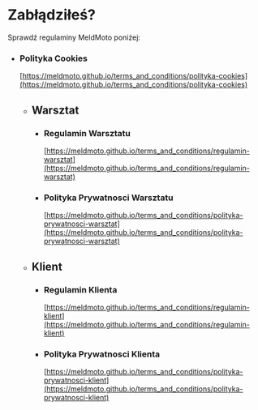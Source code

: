 # Zabłądziłeś?
Sprawdź regulaminy MeldMoto poniżej:

* ### Polityka Cookies
  [https://meldmoto.github.io/terms_and_conditions/polityka-cookies](https://meldmoto.github.io/terms_and_conditions/polityka-cookies)

  - ## Warsztat
    * ### Regulamin Warsztatu
      [https://meldmoto.github.io/terms_and_conditions/regulamin-warsztat](https://meldmoto.github.io/terms_and_conditions/regulamin-warsztat)

    * ### Polityka Prywatnosci Warsztatu
      [https://meldmoto.github.io/terms_and_conditions/polityka-prywatnosci-warsztat](https://meldmoto.github.io/terms_and_conditions/polityka-prywatnosci-warsztat)

  - ## Klient
    * ### Regulamin Klienta
      [https://meldmoto.github.io/terms_and_conditions/regulamin-klient](https://meldmoto.github.io/terms_and_conditions/regulamin-klient)

    * ### Polityka Prywatnosci Klienta
      [https://meldmoto.github.io/terms_and_conditions/polityka-prywatnosci-klient](https://meldmoto.github.io/terms_and_conditions/polityka-prywatnosci-klient)
